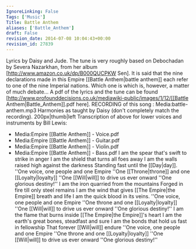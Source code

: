 ```yaml
---
IgnoreLinking: False
Tags: ['Music']
Title: Battle Anthem
aliases: ['Battle_Anthem']
draft: False
revision_date: 2014-07-08 10:04:43+00:00
revision_id: 27839
---
```


Lyrics by Daisy and Jude. The tune is very roughly based on Debochadan by Severa Nazarkhan, from her album [http://www.amazon.co.uk/dp/B000QUCPKW Sen].
It is said that the nine declarations made in this Empire [[Battle Anthem|battle anthem]] each refer to one of the nine Imperial nations. Which one is which is, however, a matter of much debate...
A pdf of the lyrics and the tune can be found [http://www.profounddecisions.co.uk/mediawiki-public/images/1/12/[[Battle Anthem|Battle_Anthem]].pdf here].
RECORDING of this song : Media:battle-anthem.mp3
Harmonies as taught by Daisy (don't completely match the recording).
200px|thumb|left
Transcription of above for lower voices and instruments by Bill Lewis:
* Media:Empire [[Battle Anthem]] - Voice.pdf‎
* Media:Empire [[Battle Anthem]] - Guitar.pdf‎
* Media:Empire [[Battle Anthem]] - Violin.pdf‎
* Media:Empire [[Battle Anthem]] - Bass.pdf‎
I am the spear that's swift to strike in anger
I am the shield that turns all foes away
I am the walls raised high against the darkness
Standing fast until the [[Day|day]].
''One voice, one people and one Empire
''One [[Throne|throne]] and one [[Loyalty|loyalty]]
''One [[Will|will]] to drive us ever onward
''One glorious destiny!''
I am the iron quarried from the mountains
Forged in fire till only steel remains
I am the wind that gives [[The Empire|the Empire]] breath and life
I am the quick blood in its veins.
''One voice, one people and one Empire
''One throne and one [[Loyalty|loyalty]]
''One [[Will|will]] to drive us ever onward
''One glorious destiny!''
I am the flame that burns inside [[The Empire|the Empire]]'s heart
I am the earth's great bones, steadfast and sure
I am the bonds that hold us fast in fellowship
That forever [[Will|will]] endure
''One voice, one people and one Empire
''One throne and one [[Loyalty|loyalty]]
''One [[Will|will]] to drive us ever onward
''One glorious destiny!''